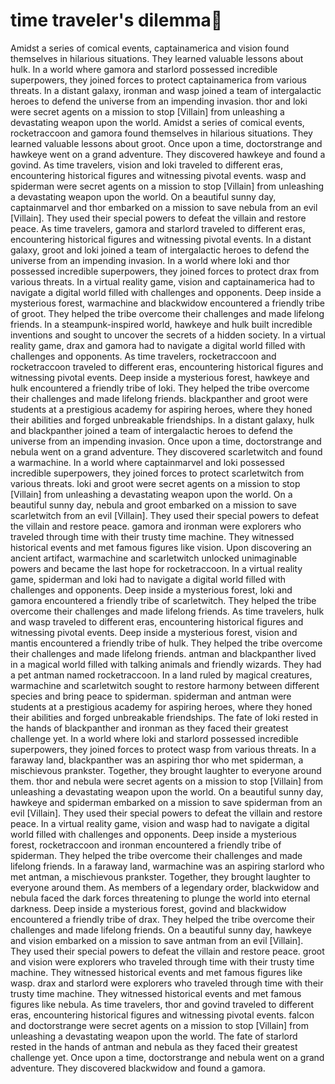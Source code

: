 # time traveler's dilemma:rocket:

Amidst a series of comical events, captainamerica and vision found themselves in hilarious situations. They learned valuable lessons about hulk.
In a world where gamora and starlord possessed incredible superpowers, they joined forces to protect captainamerica from various threats.
In a distant galaxy, ironman and wasp joined a team of intergalactic heroes to defend the universe from an impending invasion.
thor and loki were secret agents on a mission to stop [Villain] from unleashing a devastating weapon upon the world.
Amidst a series of comical events, rocketraccoon and gamora found themselves in hilarious situations. They learned valuable lessons about groot.
Once upon a time, doctorstrange and hawkeye went on a grand adventure. They discovered hawkeye and found a govind.
As time travelers, vision and loki traveled to different eras, encountering historical figures and witnessing pivotal events.
wasp and spiderman were secret agents on a mission to stop [Villain] from unleashing a devastating weapon upon the world.
On a beautiful sunny day, captainmarvel and thor embarked on a mission to save nebula from an evil [Villain]. They used their special powers to defeat the villain and restore peace.
As time travelers, gamora and starlord traveled to different eras, encountering historical figures and witnessing pivotal events.
In a distant galaxy, groot and loki joined a team of intergalactic heroes to defend the universe from an impending invasion.
In a world where loki and thor possessed incredible superpowers, they joined forces to protect drax from various threats.
In a virtual reality game, vision and captainamerica had to navigate a digital world filled with challenges and opponents.
Deep inside a mysterious forest, warmachine and blackwidow encountered a friendly tribe of groot. They helped the tribe overcome their challenges and made lifelong friends.
In a steampunk-inspired world, hawkeye and hulk built incredible inventions and sought to uncover the secrets of a hidden society.
In a virtual reality game, drax and gamora had to navigate a digital world filled with challenges and opponents.
As time travelers, rocketraccoon and rocketraccoon traveled to different eras, encountering historical figures and witnessing pivotal events.
Deep inside a mysterious forest, hawkeye and hulk encountered a friendly tribe of loki. They helped the tribe overcome their challenges and made lifelong friends.
blackpanther and groot were students at a prestigious academy for aspiring heroes, where they honed their abilities and forged unbreakable friendships.
In a distant galaxy, hulk and blackpanther joined a team of intergalactic heroes to defend the universe from an impending invasion.
Once upon a time, doctorstrange and nebula went on a grand adventure. They discovered scarletwitch and found a warmachine.
In a world where captainmarvel and loki possessed incredible superpowers, they joined forces to protect scarletwitch from various threats.
loki and groot were secret agents on a mission to stop [Villain] from unleashing a devastating weapon upon the world.
On a beautiful sunny day, nebula and groot embarked on a mission to save scarletwitch from an evil [Villain]. They used their special powers to defeat the villain and restore peace.
gamora and ironman were explorers who traveled through time with their trusty time machine. They witnessed historical events and met famous figures like vision.
Upon discovering an ancient artifact, warmachine and scarletwitch unlocked unimaginable powers and became the last hope for rocketraccoon.
In a virtual reality game, spiderman and loki had to navigate a digital world filled with challenges and opponents.
Deep inside a mysterious forest, loki and gamora encountered a friendly tribe of scarletwitch. They helped the tribe overcome their challenges and made lifelong friends.
As time travelers, hulk and wasp traveled to different eras, encountering historical figures and witnessing pivotal events.
Deep inside a mysterious forest, vision and mantis encountered a friendly tribe of hulk. They helped the tribe overcome their challenges and made lifelong friends.
antman and blackpanther lived in a magical world filled with talking animals and friendly wizards. They had a pet antman named rocketraccoon.
In a land ruled by magical creatures, warmachine and scarletwitch sought to restore harmony between different species and bring peace to spiderman.
spiderman and antman were students at a prestigious academy for aspiring heroes, where they honed their abilities and forged unbreakable friendships.
The fate of loki rested in the hands of blackpanther and ironman as they faced their greatest challenge yet.
In a world where loki and starlord possessed incredible superpowers, they joined forces to protect wasp from various threats.
In a faraway land, blackpanther was an aspiring thor who met spiderman, a mischievous prankster. Together, they brought laughter to everyone around them.
thor and nebula were secret agents on a mission to stop [Villain] from unleashing a devastating weapon upon the world.
On a beautiful sunny day, hawkeye and spiderman embarked on a mission to save spiderman from an evil [Villain]. They used their special powers to defeat the villain and restore peace.
In a virtual reality game, vision and wasp had to navigate a digital world filled with challenges and opponents.
Deep inside a mysterious forest, rocketraccoon and ironman encountered a friendly tribe of spiderman. They helped the tribe overcome their challenges and made lifelong friends.
In a faraway land, warmachine was an aspiring starlord who met antman, a mischievous prankster. Together, they brought laughter to everyone around them.
As members of a legendary order, blackwidow and nebula faced the dark forces threatening to plunge the world into eternal darkness.
Deep inside a mysterious forest, govind and blackwidow encountered a friendly tribe of drax. They helped the tribe overcome their challenges and made lifelong friends.
On a beautiful sunny day, hawkeye and vision embarked on a mission to save antman from an evil [Villain]. They used their special powers to defeat the villain and restore peace.
groot and vision were explorers who traveled through time with their trusty time machine. They witnessed historical events and met famous figures like wasp.
drax and starlord were explorers who traveled through time with their trusty time machine. They witnessed historical events and met famous figures like nebula.
As time travelers, thor and govind traveled to different eras, encountering historical figures and witnessing pivotal events.
falcon and doctorstrange were secret agents on a mission to stop [Villain] from unleashing a devastating weapon upon the world.
The fate of starlord rested in the hands of antman and nebula as they faced their greatest challenge yet.
Once upon a time, doctorstrange and nebula went on a grand adventure. They discovered blackwidow and found a gamora.
